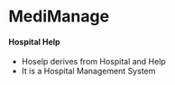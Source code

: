 # MediManage
#### Hospital Help

- Hoselp derives from Hospital and Help
- It is a Hospital Management System
